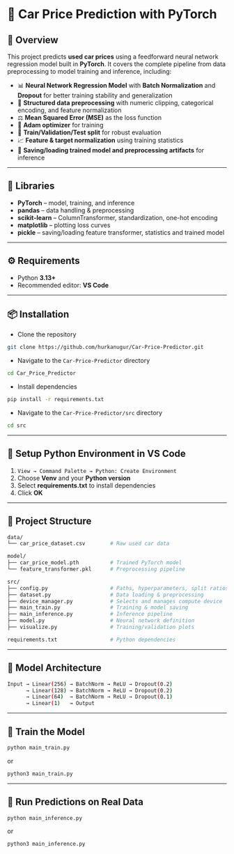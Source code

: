 # 🚗 Car Price Prediction with PyTorch

## 📖 Overview
This project predicts **used car prices** using a feedforward neural network regression model built in **PyTorch**.
It covers the complete pipeline from data preprocessing to model training and inference, including:

- 📊 **Neural Network Regression Model** with **Batch Normalization** and **Dropout** for better training stability and generalization 
- 🧩 **Structured data preprocessing** with numeric clipping, categorical encoding, and feature normalization   
- ⚖️ **Mean Squared Error (MSE)** as the loss function  
- 🧠 **Adam optimizer** for training  
- 🔀 **Train/Validation/Test split** for robust evaluation  
- 📈 **Feature & target normalization** using training statistics  
- 💾 **Saving/loading trained model and preprocessing artifacts** for inference  

---

## 🧩 Libraries
- **PyTorch** – model, training, and inference  
- **pandas** – data handling & preprocessing  
- **scikit-learn** – ColumnTransformer, standardization, one-hot encoding  
- **matplotlib** – plotting loss curves  
- **pickle** – saving/loading feature transformer, statistics and trained model

---

## ⚙️ Requirements

- Python **3.13+**  
- Recommended editor: **VS Code**  

---

## 📦 Installation

- Clone the repository
```bash
git clone https://github.com/hurkanugur/Car-Price-Predictor.git
```

- Navigate to the `Car-Price-Predictor` directory
```bash
cd Car_Price_Predictor
```

- Install dependencies
```bash
pip install -r requirements.txt
```

- Navigate to the `Car-Price-Predictor/src` directory
```bash
cd src
```

---

## 🔧 Setup Python Environment in VS Code

1. `View → Command Palette → Python: Create Environment`  
2. Choose **Venv** and your **Python version**  
3. Select **requirements.txt** to install dependencies  
4. Click **OK**

---

## 📂 Project Structure

```bash
data/
└── car_price_dataset.csv        # Raw used car data

model/
├── car_price_model.pth          # Trained PyTorch model
└── feature_transformer.pkl      # Preprocessing pipeline

src/
├── config.py                    # Paths, hyperparameters, split ratios
├── dataset.py                   # Data loading & preprocessing
├── device_manager.py            # Selects and manages compute device
├── main_train.py                # Training & model saving
├── main_inference.py            # Inference pipeline
├── model.py                     # Neural network definition
├── visualize.py                 # Training/validation plots

requirements.txt                 # Python dependencies
```

---

## 📂 Model Architecture

```bash
Input → Linear(256) → BatchNorm → ReLU → Dropout(0.2)
      → Linear(128) → BatchNorm → ReLU → Dropout(0.2)
      → Linear(64)  → BatchNorm → ReLU → Dropout(0.1)
      → Linear(1)   → Output
```

---

## 📂 Train the Model
```bash
python main_train.py
```
or
```bash
python3 main_train.py
```

---

## 📂 Run Predictions on Real Data
```bash
python main_inference.py
```
or
```bash
python3 main_inference.py
```
